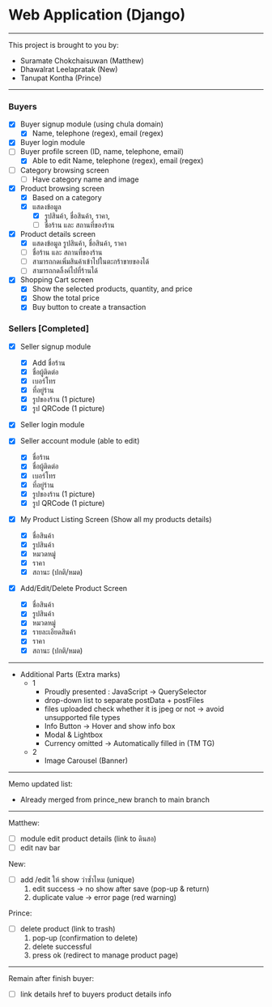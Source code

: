 # Web Application (Django)

---

This project is brought to you by:

* Suramate Chokchaisuwan (Matthew)
* Dhawalrat Leelapratak (New)
* Tanupat Kontha (Prince)

---

### Buyers

- [X] Buyer signup module (using chula domain)
  - [X] Name, telephone (regex), email (regex)
- [X] Buyer login module
- [ ] Buyer profile screen (ID, name, telephone, email)
  - [X] Able to edit Name, telephone (regex), email (regex)
- [ ] Category browsing screen
  - [ ] Have category name and image
- [X] Product browsing screen
  - [X] Based on a category
  - [X] แสดงข้อมูล
    - [X] รูปสินค้า, ชื่อสินค้า, ราคา,
    - [ ] ชื่อร้าน และ สถานที่ของร้าน
- [X] Product details screen
  - [x] แสดงข้อมูล รูปสินค้า, ชื่อสินค้า, ราคา
  - [ ] ชื่อร้าน และ สถานที่ของร้าน
  - [ ] สามารถกดเพิ่มสินค้าเข้าไปในตะกร้าขายของได้
  - [ ] สามารถกดลิ้งค์ไปที่ร้านได้
- [X] Shopping Cart screen
  - [X] Show the selected products, quantity, and price
  - [X] Show the total price
  - [X] Buy button to create a transaction

### Sellers [Completed]

- [X] Seller signup module

  - [X] Add ชื่อร้าน
  - [X] ชื่อผู้ติดต่อ
  - [X] เบอร์โทร
  - [X] ที่อยู่ร้าน
  - [X] รูปของร้าน (1 picture)
  - [X] รูป QRCode (1 picture)
- [X] Seller login module
- [X] Seller account module (able to edit)

  - [X] ชื่อร้าน
  - [X] ชื่อผู้ติดต่อ
  - [X] เบอร์โทร
  - [X] ที่อยู่ร้าน
  - [X] รูปของร้าน (1 picture)
  - [X] รูป QRCode (1 picture)
- [X] My Product Listing Screen (Show all my products details)

  - [X] ชื่อสินค้า
  - [X] รูปสินค้า
  - [X] หมวดหมู่
  - [X] ราคา
  - [X] สถานะ (ปกติ/หมด)
- [X] Add/Edit/Delete Product Screen

  - [X] ชื่อสินค้า
  - [X] รูปสินค้า
  - [X] หมวดหมู่
  - [X] รายละเอียดสินค้า
  - [X] ราคา
  - [X] สถานะ (ปกติ/หมด)

---

* Additional Parts (Extra marks)
  * 1
    * Proudly presented : JavaScript -> QuerySelector
    * drop-down list to separate postData + postFiles
    * files uploaded check whether it is jpeg or not -> avoid unsupported file types
    * Info Button -> Hover and show info box
    * Modal & Lightbox
    * Currency omitted -> Automatically filled in (TM TG)
  * 2
    * Image Carousel (Banner)

---

Memo updated list:

* Already merged from prince_new branch to main branch

---

Matthew:

- [ ] module edit product details (link to ดินสอ)
- [ ] edit nav bar

New:

- [ ] add /edit ให้ show ว่าซ้ำไหม (unique)
  1. edit success -> no show after save (pop-up & return)
  2. duplicate value -> error page  (red warning)

Prince:

- [ ] delete product (link to trash)
  1. pop-up (confirmation to delete)
  2. delete successful
  3. press ok (redirect to manage product page)

---

Remain after finish buyer:

- [ ] link details href to buyers product details info
